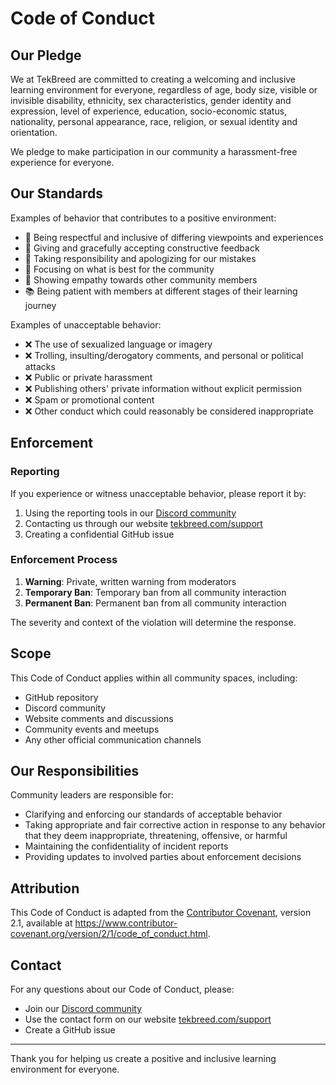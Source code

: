 # Code of Conduct

## Our Pledge

We at TekBreed are committed to creating a welcoming and inclusive learning environment for everyone, regardless of age, body size, visible or invisible disability, ethnicity, sex characteristics, gender identity and expression, level of experience, education, socio-economic status, nationality, personal appearance, race, religion, or sexual identity and orientation.

We pledge to make participation in our community a harassment-free experience for everyone.

## Our Standards

Examples of behavior that contributes to a positive environment:

- 🤝 Being respectful and inclusive of differing viewpoints and experiences
- 💭 Giving and gracefully accepting constructive feedback
- 💪 Taking responsibility and apologizing for our mistakes
- 🎯 Focusing on what is best for the community
- 🤗 Showing empathy towards other community members
- 📚 Being patient with members at different stages of their learning journey

Examples of unacceptable behavior:

- ❌ The use of sexualized language or imagery
- ❌ Trolling, insulting/derogatory comments, and personal or political attacks
- ❌ Public or private harassment
- ❌ Publishing others' private information without explicit permission
- ❌ Spam or promotional content
- ❌ Other conduct which could reasonably be considered inappropriate

## Enforcement

### Reporting

If you experience or witness unacceptable behavior, please report it by:

1. Using the reporting tools in our [Discord community](https://discord.gg/7uZ6PWf4Xv)
2. Contacting us through our website [tekbreed.com/support](https://tekbreed.com/support)
3. Creating a confidential GitHub issue

### Enforcement Process

1. **Warning**: Private, written warning from moderators
2. **Temporary Ban**: Temporary ban from all community interaction
3. **Permanent Ban**: Permanent ban from all community interaction

The severity and context of the violation will determine the response.

## Scope

This Code of Conduct applies within all community spaces, including:

- GitHub repository
- Discord community
- Website comments and discussions
- Community events and meetups
- Any other official communication channels

## Our Responsibilities

Community leaders are responsible for:

- Clarifying and enforcing our standards of acceptable behavior
- Taking appropriate and fair corrective action in response to any behavior that they deem inappropriate, threatening, offensive, or harmful
- Maintaining the confidentiality of incident reports
- Providing updates to involved parties about enforcement decisions

## Attribution

This Code of Conduct is adapted from the [Contributor Covenant](https://www.contributor-covenant.org), version 2.1, available at https://www.contributor-covenant.org/version/2/1/code_of_conduct.html.

## Contact

For any questions about our Code of Conduct, please:

- Join our [Discord community](https://discord.gg/7uZ6PWf4Xv)
- Use the contact form on our website [tekbreed.com/support](https://tekbreed.com/support)
- Create a GitHub issue

---

Thank you for helping us create a positive and inclusive learning environment for everyone.
